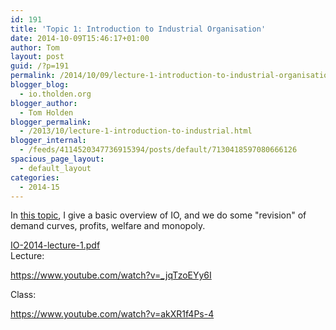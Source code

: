 ```yaml
---
id: 191
title: 'Topic 1: Introduction to Industrial Organisation'
date: 2014-10-09T15:46:17+01:00
author: Tom
layout: post
guid: /?p=191
permalink: /2014/10/09/lecture-1-introduction-to-industrial-organisation-2/
blogger_blog:
  - io.tholden.org
blogger_author:
  - Tom Holden
blogger_permalink:
  - /2013/10/lecture-1-introduction-to-industrial.html
blogger_internal:
  - /feeds/4114520347736915394/posts/default/7130418597080666126
spacious_page_layout:
  - default_layout
categories:
  - 2014-15
---
```

In <a href="http://www.tholden.org/wp-content/uploads/2014/10/IO-2014-lecture-1.pdf">this topic</a>, I give a basic overview of IO, and we do some "revision" of demand curves, profits, welfare and monopoly.
<div class="PDFcontainer">
<div class="PDFelement"><object data="http://www.tholden.org/wp-content/uploads/2014/10/IO-2014-lecture-1.pdf" type="application/pdf" width="100%" height="100%"><a href="http://www.tholden.org/wp-content/uploads/2014/10/IO-2014-lecture-1.pdf">IO-2014-lecture-1.pdf</a></object></div>
</div>
Lecture:

https://www.youtube.com/watch?v=_jqTzoEYy6I

Class:

https://www.youtube.com/watch?v=akXR1f4Ps-4